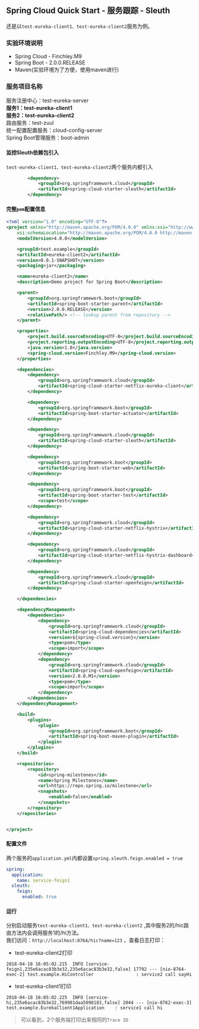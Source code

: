 ## Spring Cloud Quick Start - 服务跟踪 - Sleuth
还是以`test-eureka-client1、test-eureka-client2`服务为例。

### 实验环境说明  

* Spring Cloud - Finchley.M9
* Spring Boot - 2.0.0.RELEASE     
* Maven(实验环境为了方便，使用maven进行) 

### 服务项目名称
服务注册中心：test-eureka-server  
__服务1：test-eureka-client1__  
__服务2：test-eureka-client2__   
路由服务：test-zuul    
统一配置配置服务：cloud-config-server  
Spring Boot管理服务：boot-admin

#### 监控Sleuth依赖包引入
`test-eureka-client1、test-eureka-client2`两个服务内都引入    
``` xml    
		<dependency>
			<groupId>org.springframework.cloud</groupId>
			<artifactId>spring-cloud-starter-sleuth</artifactId>
		</dependency>

```

#### 完整`pom`配置信息  
``` xml  
<?xml version="1.0" encoding="UTF-8"?>
<project xmlns="http://maven.apache.org/POM/4.0.0" xmlns:xsi="http://www.w3.org/2001/XMLSchema-instance"
	xsi:schemaLocation="http://maven.apache.org/POM/4.0.0 http://maven.apache.org/xsd/maven-4.0.0.xsd">
	<modelVersion>4.0.0</modelVersion>

	<groupId>test.example</groupId>
	<artifactId>eureka-client2</artifactId>
	<version>0.0.1-SNAPSHOT</version>
	<packaging>jar</packaging>

	<name>eureka-client2</name>
	<description>Demo project for Spring Boot</description>

	<parent>
		<groupId>org.springframework.boot</groupId>
		<artifactId>spring-boot-starter-parent</artifactId>
		<version>2.0.0.RELEASE</version>
		<relativePath/> <!-- lookup parent from repository -->
	</parent>

	<properties>
		<project.build.sourceEncoding>UTF-8</project.build.sourceEncoding>
		<project.reporting.outputEncoding>UTF-8</project.reporting.outputEncoding>
		<java.version>1.8</java.version>
		<spring-cloud.version>Finchley.M9</spring-cloud.version>
	</properties>

	<dependencies>
		<dependency>
			<groupId>org.springframework.cloud</groupId>
			<artifactId>spring-cloud-starter-netflix-eureka-client</artifactId>
		</dependency>

		<dependency>
			<groupId>org.springframework.boot</groupId>
			<artifactId>spring-boot-starter-actuator</artifactId>
		</dependency>

		<dependency>
			<groupId>org.springframework.cloud</groupId>
			<artifactId>spring-cloud-starter-sleuth</artifactId>
		</dependency>

		<dependency>
			<groupId>org.springframework.boot</groupId>
			<artifactId>spring-boot-starter-web</artifactId>
		</dependency>

		<dependency>
			<groupId>org.springframework.boot</groupId>
			<artifactId>spring-boot-starter-test</artifactId>
			<scope>test</scope>
		</dependency>

		<dependency>
			<groupId>org.springframework.cloud</groupId>
			<artifactId>spring-cloud-starter-netflix-hystrix</artifactId>
		</dependency>

		<dependency>
			<groupId>org.springframework.cloud</groupId>
			<artifactId>spring-cloud-starter-netflix-hystrix-dashboard</artifactId>
		</dependency>

		<dependency>
			<groupId>org.springframework.cloud</groupId>
			<artifactId>spring-cloud-starter-openfeign</artifactId>
		</dependency>

	</dependencies>

	<dependencyManagement>
		<dependencies>
			<dependency>
				<groupId>org.springframework.cloud</groupId>
				<artifactId>spring-cloud-dependencies</artifactId>
				<version>${spring-cloud.version}</version>
				<type>pom</type>
				<scope>import</scope>
			</dependency>
			<dependency>
				<groupId>org.springframework.cloud</groupId>
				<artifactId>spring-cloud-openfeign</artifactId>
				<version>2.0.0.M1</version>
				<type>pom</type>
				<scope>import</scope>
			</dependency>
		</dependencies>
	</dependencyManagement>

	<build>
		<plugins>
			<plugin>
				<groupId>org.springframework.boot</groupId>
				<artifactId>spring-boot-maven-plugin</artifactId>
			</plugin>
		</plugins>
	</build>

	<repositories>
		<repository>
			<id>spring-milestones</id>
			<name>Spring Milestones</name>
			<url>https://repo.spring.io/milestone</url>
			<snapshots>
				<enabled>false</enabled>
			</snapshots>
		</repository>
	</repositories>


</project>


```  

#### 配置文件    
两个服务的`application.yml`内都设置`spring.sleuth.feign.enabled = true`  

```  yml
spring:
  application:
    name: service-feign1
  sleuth:
    feign:
      enabled: true  
```
     
#### 运行
分别启动服务`test-eureka-client1、test-eureka-client2` ,其中服务2的/hic路由方法内会调用服务1的/hi方法。  
我们访问：`http://localhost:8764/hic?name=123` ，查看日志打印：  
* test-eureka-client2打印    
```  
2018-04-18 16:05:02.215  INFO [service-feign1,235e6acac83b3e32,235e6acac83b3e32,false] 17792 --- [nio-8764-exec-2] test.example.HiController                : service2 call sayHi  
```
* test-eureka-client1打印  
```  
2018-04-18 16:05:02.225  INFO [service-hi,235e6acac83b3e32,769981daa5098183,false] 2044 --- [nio-8762-exec-3] test.example.EurekaClient1Application    : service1 call hi  
```  
> 可以看到，2个服务端打印出来相同的`Trace ID`




 


